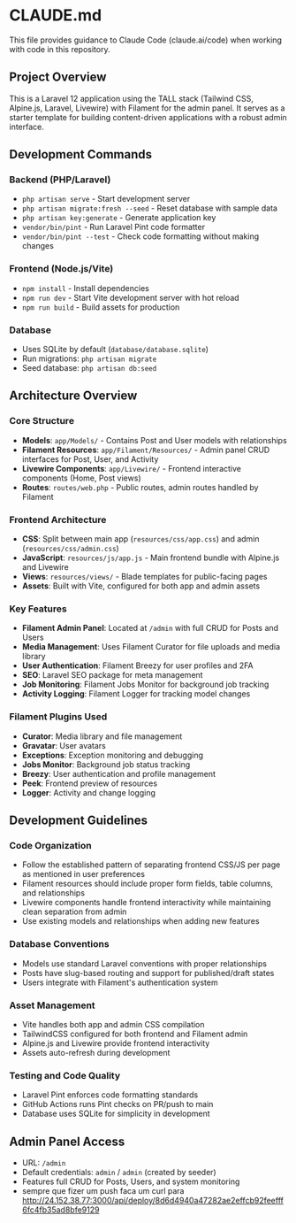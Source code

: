 # CLAUDE.md

This file provides guidance to Claude Code (claude.ai/code) when working with code in this repository.

## Project Overview

This is a Laravel 12 application using the TALL stack (Tailwind CSS, Alpine.js, Laravel, Livewire) with Filament for the admin panel. It serves as a starter template for building content-driven applications with a robust admin interface.

## Development Commands

### Backend (PHP/Laravel)
- `php artisan serve` - Start development server
- `php artisan migrate:fresh --seed` - Reset database with sample data
- `php artisan key:generate` - Generate application key
- `vendor/bin/pint` - Run Laravel Pint code formatter
- `vendor/bin/pint --test` - Check code formatting without making changes

### Frontend (Node.js/Vite)
- `npm install` - Install dependencies
- `npm run dev` - Start Vite development server with hot reload
- `npm run build` - Build assets for production

### Database
- Uses SQLite by default (`database/database.sqlite`)
- Run migrations: `php artisan migrate`
- Seed database: `php artisan db:seed`

## Architecture Overview

### Core Structure
- **Models**: `app/Models/` - Contains Post and User models with relationships
- **Filament Resources**: `app/Filament/Resources/` - Admin panel CRUD interfaces for Post, User, and Activity
- **Livewire Components**: `app/Livewire/` - Frontend interactive components (Home, Post views)
- **Routes**: `routes/web.php` - Public routes, admin routes handled by Filament

### Frontend Architecture
- **CSS**: Split between main app (`resources/css/app.css`) and admin (`resources/css/admin.css`)
- **JavaScript**: `resources/js/app.js` - Main frontend bundle with Alpine.js and Livewire
- **Views**: `resources/views/` - Blade templates for public-facing pages
- **Assets**: Built with Vite, configured for both app and admin assets

### Key Features
- **Filament Admin Panel**: Located at `/admin` with full CRUD for Posts and Users
- **Media Management**: Uses Filament Curator for file uploads and media library
- **User Authentication**: Filament Breezy for user profiles and 2FA
- **SEO**: Laravel SEO package for meta management
- **Job Monitoring**: Filament Jobs Monitor for background job tracking
- **Activity Logging**: Filament Logger for tracking model changes

### Filament Plugins Used
- **Curator**: Media library and file management
- **Gravatar**: User avatars
- **Exceptions**: Exception monitoring and debugging
- **Jobs Monitor**: Background job status tracking
- **Breezy**: User authentication and profile management
- **Peek**: Frontend preview of resources
- **Logger**: Activity and change logging

## Development Guidelines

### Code Organization
- Follow the established pattern of separating frontend CSS/JS per page as mentioned in user preferences
- Filament resources should include proper form fields, table columns, and relationships
- Livewire components handle frontend interactivity while maintaining clean separation from admin
- Use existing models and relationships when adding new features

### Database Conventions
- Models use standard Laravel conventions with proper relationships
- Posts have slug-based routing and support for published/draft states
- Users integrate with Filament's authentication system

### Asset Management
- Vite handles both app and admin CSS compilation
- TailwindCSS configured for both frontend and Filament admin
- Alpine.js and Livewire provide frontend interactivity
- Assets auto-refresh during development

### Testing and Code Quality
- Laravel Pint enforces code formatting standards
- GitHub Actions runs Pint checks on PR/push to main
- Database uses SQLite for simplicity in development

## Admin Panel Access
- URL: `/admin`
- Default credentials: `admin` / `admin` (created by seeder)
- Features full CRUD for Posts, Users, and system monitoring
- sempre que fizer um push faca um curl para http://24.152.38.77:3000/api/deploy/8d6d4940a47282ae2effcb92feefff6fc4fb35ad8bfe9129